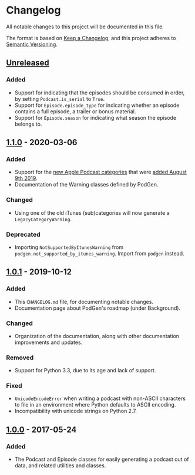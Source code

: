 # Changelog

All notable changes to this project will be documented in this file.

The format is based on [Keep a Changelog](https://keepachangelog.com/en/1.1.0/),
and this project adheres to [Semantic Versioning](https://semver.org/spec/v2.0.0.html).

## [Unreleased]
### Added

- Support for indicating that the episodes should be consumed in order,
  by setting `Podcast.is_serial` to `True`.
- Support for `Episode.episode_type` for indicating whether an episode 
  contains a full episode, a trailer or bonus material.
- Support for `Episode.season` for indicating what season the episode belongs 
  to.


## [1.1.0] - 2020-03-06
### Added

- Support for the [new Apple Podcast categories][category-new-2019] that were [added August 9th 2019][category-published-2019].
- Documentation of the Warning classes defined by PodGen.

[category-new-2019]: https://podnews.net/article/apple-changed-podcast-categories-2019
[category-published-2019]: https://itunespartner.apple.com/podcasts/whats-new/100002598

### Changed

- Using one of the old iTunes (sub)categories will now generate a `LegacyCategoryWarning`.

### Deprecated

- Importing `NotSupportedByItunesWarning` from `podgen.not_supported_by_itunes_warning`. Import from `podgen` instead.


## [1.0.1] - 2019-10-12
### Added

- This `CHANGELOG.md` file, for documenting notable changes.
- Documentation page about PodGen's roadmap (under Background).

### Changed

- Organization of the documentation, along with other documentation
  improvements and updates.

### Removed

- Support for Python 3.3, due to its age and lack of support.

### Fixed

- `UnicodeEncodeError` when writing a podcast with non-ASCII characters to file
  in an environment where Python defaults to ASCII encoding.
- Incompatibility with unicode strings on Python 2.7.


## [1.0.0] - 2017-05-24
### Added

- The Podcast and Episode classes for easily generating a podcast out of data,
  and related utilities and classes.

[Unreleased]: https://github.com/tobinus/python-podgen/compare/v1.1.0...develop
[1.1.0]: https://github.com/tobinus/python-podgen/compare/v1.0.1...v1.1.0
[1.0.1]: https://github.com/tobinus/python-podgen/compare/v1.0.0...v1.0.1
[1.0.0]: https://github.com/tobinus/python-podgen/compare/290045ac...v1.0.0
